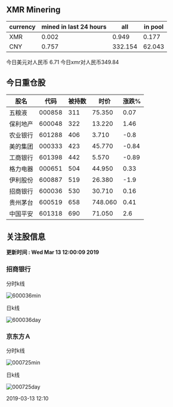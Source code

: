 ## XMR Minering

|currency|mined in last 24 hours|all|in pool|
|---|---|---|---|
|XMR|0.002|0.949|0.177|
|CNY|0.757|332.154|62.043|

今日美元对人民币 6.71	今日xmr对人民币349.84


## 今日重仓股 

|股名|代码|被持数|时价|涨跌%|
|---|---|---|---|---|
|五粮液|000858|311|75.350|0.07|
|保利地产|600048|322|13.220|1.46|
|农业银行|601288|406|3.710|-0.8|
|美的集团|000333|423|45.770|-0.84|
|工商银行|601398|442|5.570|-0.89|
|格力电器|000651|504|44.950|0.33|
|伊利股份|600887|519|26.380|-1.9|
|招商银行|600036|530|30.710|0.16|
|贵州茅台|600519|658|748.060|0.41|
|中国平安|601318|690|71.050|2.6|

## 关注股信息
**更新时间 : Wed Mar 13 12:00:09 2019**
### 招商银行 
分时k线

![600036min](http://image.sinajs.cn/newchart/min/n/sh600036.gif)

日k线

![600036day](http://image.sinajs.cn/newchart/daily/n/sh600036.gif)

### 京东方Ａ 
分时k线

![000725min](http://image.sinajs.cn/newchart/min/n/sz000725.gif)

日k线

![000725day](http://image.sinajs.cn/newchart/daily/n/sz000725.gif)

2019-03-13 12:10